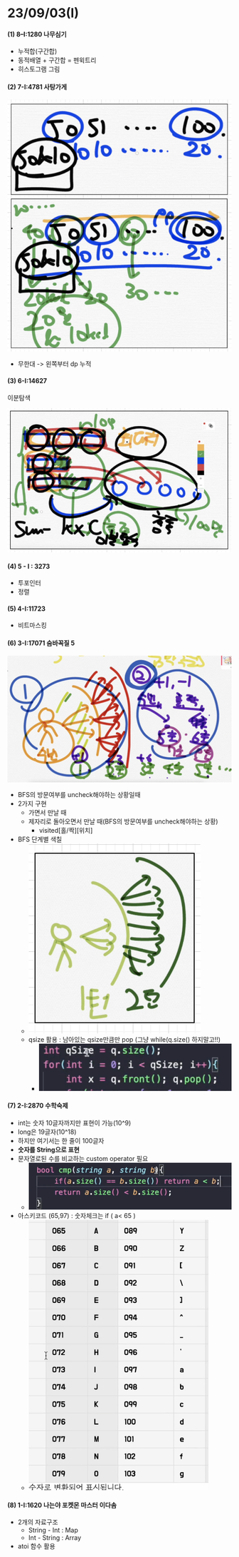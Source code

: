 # 23/09/03(I)

#### (1) 8–I:1280 나무심기

* 누적합(구간합)
* 동적배열 + 구간합 = 펜윅트리
* 히스토그램 그림

#### (2) 7-I:4781 사탕가게

![](<../../.gitbook/assets/image (2) (1) (1) (1) (1) (1) (1) (1).png>)

* 무한대 -> 왼쪽부터 dp 누적&#x20;

#### (3) 6-I:14627

이분탐색

![](<../../.gitbook/assets/image (7) (1) (1) (1).png>)

#### (4) 5 - I : 3273

* 투포인터
* 정렬&#x20;

#### (5) 4-I:11723

* 비트마스킹

#### (6) 3-I:17071 숨바꼭질 5

![](<../../.gitbook/assets/image (17).png>)

* BFS의 방문여부를 uncheck해야하는 상황일때&#x20;
* 2가지 구현&#x20;
  * 가면서 만날 때
  * 제자리로 돌아오면서 만날 때(BFS의 방문여부를 uncheck해야하는 상황)
    * visited\[홀/짝]\[위치]
* BFS 단계별 색칠
  * <img src="../../.gitbook/assets/image (19).png" alt="" data-size="original">
  * qsize 활용 : 남아있는 qsize만큼만 pop (그냥 while(q.size() 하지말고!!)
    * ![](<../../.gitbook/assets/image (20).png>)

#### (7) 2-I:2870 수학숙제

* int는 숫자 10글자까지만 표현이 가능(10^9)
* long은 19글자(10^18)
* 하지만 여기서는 한 줄이 100글자
* **숫자를 String으로 표현**
* 문자열로된 수를 비교하는 custom operator 필요
  * ![](<../../.gitbook/assets/image (22).png>)
* 아스키코드 (65,97) : 숫자체크는 if ( a< 65 )
  * ![](<../../.gitbook/assets/image (21).png>)

#### (8) 1-I:1620 나는야 포켓몬 마스터 이다솜

* 2개의 자료구조
  * String - Int : Map
  * Int - String : Array
* atoi 함수 활용

####
